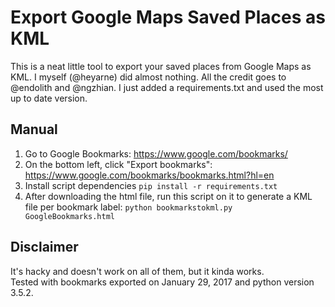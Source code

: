# Export Google Maps Saved Places as KML

This is a neat little tool to export your saved places from Google Maps as KML. I myself (@heyarne) did almost nothing. All the credit goes to @endolith and @ngzhian. I just added a requirements.txt and used the most up to date version.

## Manual

1. Go to Google Bookmarks: https://www.google.com/bookmarks/
2. On the bottom left, click "Export bookmarks": https://www.google.com/bookmarks/bookmarks.html?hl=en
3. Install script dependencies `pip install -r requirements.txt`
4. After downloading the html file, run this script on it to generate a KML file per bookmark label: `python bookmarkstokml.py GoogleBookmarks.html` 

## Disclaimer

It's hacky and doesn't work on all of them, but it kinda works.  
Tested with bookmarks exported on January 29, 2017 and python version 3.5.2.
